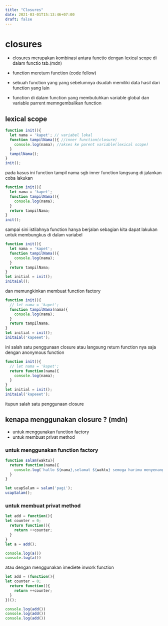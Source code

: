 ```yaml
---
title: "Closures"
date: 2021-03-01T15:13:46+07:00
draft: false
---
```


# closures
- closures merupakan kombinasi antara functio  dengan lexical scope di dalam functio tsb.(mdn)

- function mereturn function (code fellow)
- sebuah function yang yang sebelumnya dsudah memiliki data hasil dari function  yang lain
- function di dalam function yang membutuhkan variable global dan variable parrent memngembalikan function

## lexical scope

```javascript
function init(){
  let nama = 'kapet'; // variabel lokal
  function tampilNama(){ //inner function(closure)
    console.log(nama); //akses ke parent variable(lexical scope)
  }
  tampilNama();
}
init();
```

pada kasus ini function tampil nama sgb inner function langsung di jalankan coba lakukan

```javascript
function init(){
  let nama = 'kapet';
  function tampilNama(){ 
    console.log(nama); 
  }
  return tampilNama;
}
init();
```

sampai sini istilahnya function hanya berjalan sebagian kita dapat lakukan untuk membungkus di dalam variabel 

```javascript
function init(){
  let nama = 'kapet';
  function tampilNama(){ 
    console.log(nama); 
  }
  return tampilNama;
}
let initial = init();
initaial();
```

dan memungkinkan membuat function factory

```javascript
function init(){
  // let nama = 'kapet';
  function tampilNama(nama){ 
    console.log(nama); 
  }
  return tampilNama;
}
let initial = init();
initaial('kapeeet');
```

ini salah satu penggunaan closure atau langsung return function nya saja dengan anonymous function

```javascript
function init(){
  // let nama = 'kapet';
  return function(nama){ 
    console.log(nama); 
  }
}
let initial = init();
initaial('kapeeet');
```

itupun salah satu penggunaan closure

## kenapa menggunakan closure ? (mdn)
- untuk menggunakan function factory
- untuk membuat privat method

### untuk menggunakan function factory
```javascript
function salam(waktu){
  return function(nama){
    console.log(`hallo ${nama},selamat ${waktu} semoga harimu menyenangkan`);
  }
}

let ucapSalam = salam('pagi');
ucapSalam();
```

### untuk membuat privat method
```javascript
let add = function(){
let counter = 0;
  return function(){
    return ++counter;
  } 
}
let a = add();

console.log(a())
console.log(a())
```

atau dengan menggunakan imediete inwork function
```javascript
let add = (function(){
let counter = 0;
  return function(){
    return ++counter;
  } 
})();

console.log(add())
console.log(add())
console.log(add())
```